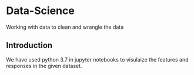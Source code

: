 # Data-Science
Working with data to clean and wrangle the data

## Introduction 
We have used python 3.7 in jupyter notebooks to visulaize the features and responses in the given dataset.
